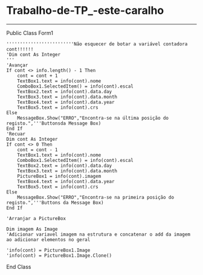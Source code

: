 # Trabalho-de-TP_-este-caralho
----
Public Class Form1

    '''''''''''''''''''''''''Não esquecer de botar a variável contadora cont!!!!!!
    'Dim cont As Integer
    '''
    'Avançar
    If cont <> info.length() - 1 Then
        cont = cont + 1
        TextBox1.text = info(cont).nome
        ComboBox1.SelectedItem() = info(cont).escal
        TextBox2.text = info(cont).data.day
        TextBox3.text = info(cont).data.month
        TextBox4.text = info(cont).data.year
        TextBox5.text = info(cont).crs
    Else
        MessageBox.Show("ERRO","Encontra-se na última posição do registo.",'''Buttonsda Message Box)
    End If
    'Recuar
    Dim cont As Integer
    If cont <> 0 Then
        cont = cont - 1
        TextBox1.text = info(cont).nome
        ComboBox1.SelectedItem() = info(cont).escal
        TextBox2.text = info(cont).data.day
        TextBox3.text = info(cont).data.month
        PictureBox1 = info(cont).imagem
        TextBox4.text = info(cont).data.year
        TextBox5.text = info(cont).crs
    Else
        MessageBox.Show("ERRO","Encontra-se na primeira posição do registo.",'''Buttons da Message Box)
    End If

    'Arranjar a PictureBox

    Dim imagem As Image
    'Adicionar variavel imagem na estrutura e concatenar o add da imagem ao adicionar elementos no geral
    
    'info(cont) = PictureBox1.Image
    'info(cont) = PictureBox1.Image.Clone()

End Class
